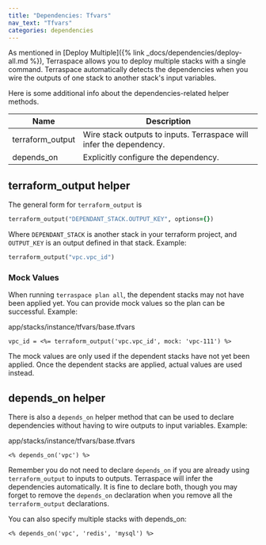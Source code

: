 ```yaml
---
title: "Dependencies: Tfvars"
nav_text: "Tfvars"
categories: dependencies
---
```


As mentioned in [Deploy Multiple]({% link _docs/dependencies/deploy-all.md %}), Terraspace allows you to deploy multiple stacks with a single command. Terraspace automatically detects the dependencies when you wire the outputs of one stack to another stack's input variables.

Here is some additional info about the dependencies-related helper methods.

Name | Description
--- | ---
terraform_output | Wire stack outputs to inputs. Terraspace will infer the dependency.
depends_on | Explicitly configure the dependency.

## terraform_output helper

The general form for `terraform_output` is

```ruby
terraform_output("DEPENDANT_STACK.OUTPUT_KEY", options={})
```

Where `DEPENDANT_STACK` is another stack in your terraform project, and `OUTPUT_KEY` is an output defined in that stack. Example:

```ruby
terraform_output("vpc.vpc_id")
```

### Mock Values

When running `terraspace plan all`, the dependent stacks may not have been applied yet. You can provide mock values so the plan can be successful.  Example:

app/stacks/instance/tfvars/base.tfvars

    vpc_id = <%= terraform_output('vpc.vpc_id', mock: 'vpc-111') %>

The mock values are only used if the dependent stacks have not yet been applied. Once the dependent stacks are applied, actual values are used instead.

## depends_on helper

There is also a `depends_on` helper method that can be used to declare dependencies without having to wire outputs to input variables.  Example:

app/stacks/instance/tfvars/base.tfvars

    <% depends_on('vpc') %>

Remember you do not need to declare `depends_on` if you are already using `terraform_output` to inputs to outputs. Terraspace will infer the dependencies automatically. It is fine to declare both, though you may forget to remove the `depends_on` declaration when you remove all the `terraform_output` declarations.

You can also specify multiple stacks with depends_on:

    <% depends_on('vpc', 'redis', 'mysql') %>
